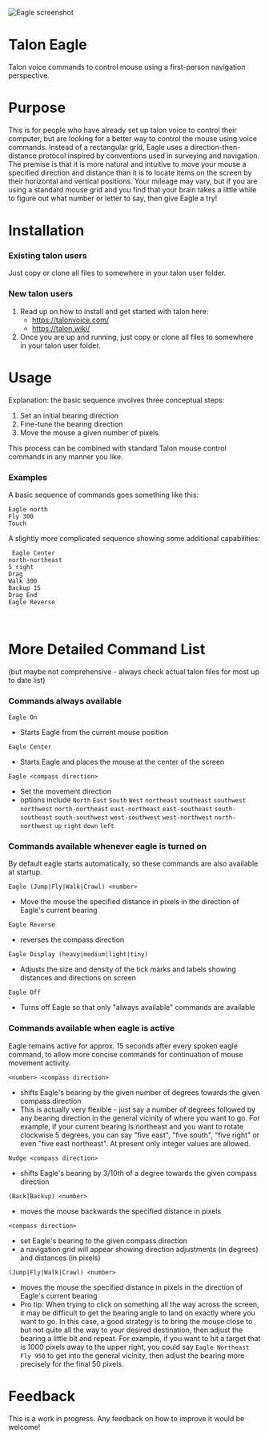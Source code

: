 ![Eagle screenshot](https://github.com/geobarry/talon_eagle/assets/13248690/296cf580-3df6-4487-b57d-a51aa4322522)


# Talon Eagle
Talon voice commands to control mouse using a first-person navigation perspective.
# Purpose
This is for people who have already set up talon voice to control their computer, but are looking for a better way to control the mouse using voice commands. Instead of a rectangular grid, Eagle uses a direction-then-distance protocol inspired by conventions used in surveying and navigation. The premise is that it is more natural and intuitive to move your mouse a specified direction and distance than it is to locate items on the screen by their horizontal and vertical positions. Your mileage may vary, but if you are using a standard mouse grid and you find that your brain takes a little while to figure out what number or letter to say, then give Eagle a try!
# Installation
### Existing talon users
Just copy or clone all files to somewhere in your talon user folder. 
### New talon users
1. Read up on how to install and get started with talon here:
   - https://talonvoice.com/
   - https://talon.wiki/
2. Once you are up and running, just copy or clone all files to somewhere in your talon user folder. 
# Usage
Explanation: the basic sequence involves three conceptual steps:
  1. Set an initial bearing direction
  2. Fine-tune the bearing direction 
  3. Move the mouse a given number of pixels

This process can be combined with standard Talon mouse control commands in any manner you like. 

### Examples
A basic sequence of commands goes something like this:  

``` Eagle north ```  
``` Fly 300 ```  
``` Touch ```  

A slightly more complicated sequence showing some additional capabilities:

``` Eagle Center```  
``` north-northeast ```  
``` 5 right ```  
``` Drag ```  
``` Walk 300 ```  
``` Backup 15 ```  
``` Drag End ```  
``` Eagle Reverse ```  

<br/>

# More Detailed Command List
(but maybe not comprehensive - always check actual talon files for most up to date list)

### Commands always available
``` Eagle On ```  
  * Starts Eagle from the current mouse position 

``` Eagle Center ```
  * Starts Eagle and places the mouse at the center of the screen

``` Eagle <compass direction> ```
  * Set the movement direction
  * options include ```North``` ```East``` ```South``` ```West``` ```northeast``` ```southeast``` ```southwest``` ```northwest``` ```north-northeast``` ```east-northeast``` ```east-southeast``` ```south-southeast``` ```south-southwest``` ```west-southwest``` ```west-northwest``` ```north-northwest``` ```up``` ```right``` ```down``` ```left```  

### Commands available whenever eagle is turned on
By default eagle starts automatically, so these commands are also available at startup.

``` Eagle (Jump|Fly|Walk|Crawl) <number> ```  
  * Move the mouse the specified distance in pixels in the direction of Eagle's current bearing

``` Eagle Reverse ```
  * reverses the compass direction

``` Eagle Display (heavy|medium|light|tiny) ```
  * Adjusts the size and density of the tick marks and labels showing distances and directions on screen

``` Eagle Off ```  
  * Turns off Eagle so that only "always available" commands are available

### Commands available when eagle is active 
Eagle remains active for approx. 15 seconds after every spoken eagle command, to allow more concise commands for continuation of mouse movement activity.

``` <number> <compass direction> ```  
  * shifts Eagle's bearing by the given number of degrees towards the given compass direction
  * This is actually very flexible - just say a number of degrees followed by any bearing direction in the general vicinity of where you want to go. For example, if your current bearing is northeast and you want to rotate clockwise 5 degrees, you can say "five east", "five south", "five right" or even "five east northeast". At present only integer values are allowed.

``` Nudge <compass direction> ```
  * shifts Eagle's bearing by 3/10th of a degree towards the given compass direction

``` (Back|Backup) <number> ```
  * moves the mouse backwards the specified distance in pixels

``` <compass direction> ```  
  * set Eagle's bearing to the given compass direction  
  * a navigation grid will appear showing direction adjustments (in degrees) and distances (in pixels)

``` (Jump|Fly|Walk|Crawl) <number> ```  
  * moves the mouse the specified distance in pixels in the direction of Eagle's current bearing
  * Pro tip: When trying to click on something all the way across the screen, it may be difficult to get the bearing angle to land on exactly where you want to go. In this case, a good strategy is to bring the mouse close to but not quite all the way to your desired destination, then adjust the bearing a little bit and repeat. For example, if you want to hit a target that is 1000 pixels away to the upper right, you could say ```Eagle Northeast``` ```Fly 950``` to get into the general vicinity, then adjust the bearing more precisely for the final 50 pixels.   


# Feedback
This is a work in progress. Any feedback on how to improve it would be welcome!
